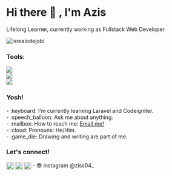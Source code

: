 # <summary><strong>Hi there :wave: , I'm Azis</strong></summary>
Lifelong Learner, currently working as Fullstack Web Developer.
<p align="left"> <img src="https://komarev.com/ghpvc/?username=goonesmile&label=Profile%20views&color=0e75b6&style=flat" alt="isrealodejobi" />
</p>

### <summary><strong>Tools:</strong></summary>
<p>
    <img src="https://img.shields.io/badge/Text%20Editor-Visual%20Studio%20Code-blue?&logo=visual%20studio%20code&logoColor=blue" />
    <br>
    <img src ="https://img.shields.io/badge/CodeIgniter-%23EF4223.svg?style=for-the-badge&logo=codeIgniter&logoColor=white" />
    <br>
    <img src = "https://img.shields.io/badge/laravel-%23FF2D20.svg?style=for-the-badge&logo=laravel&logoColor=white">
</p>

### <summary><strong>Yosh!</strong></summary>
<p>
    - :keyboard: I’m currently learning Laravel and Codeigniter. </br>
    - :speech_balloon: Ask me about anything.</br>
    - :mailbox: How to reach me: <a href="mailto:azizmfadli.04@gmail.com">Email me!</a>  </br>
    - :cloud: Pronouns: He/Him. </br>
    - :game_die: Drawing and writing are part of me. </br>
<p>
 
### <summary><strong>Let's connect!</strong></summary>
<a href="https://twitter.com/yours">
  <img align="left" alt="Goo's Twitter" width="20px" src="https://simpleicons.now.sh/twitter/495f7e" />
</a>
<a href="https://www.instagram.com/yours/">
  <img align="left" alt="Goo's Instagram" width="20px" src="https://simpleicons.now.sh/instagram/495f7e" />
</a>
<a href="https://yours.com/">
  <img align="left" alt="Goo's Blog" width="20px" src="https://simpleicons.now.sh/blogger/495f7e" />
</a>
- 😎 instagram @ziss04_
<!---
Suminona06/Suminona06 is a ✨ special ✨ repository because its `README.md` (this file) appears on your GitHub profile.
You can click the Preview link to take a look at your changes.
--->
